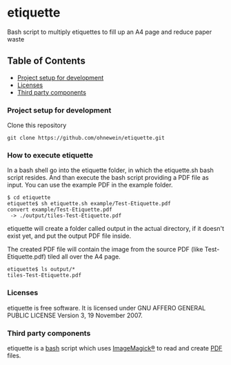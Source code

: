 # etiquette
Bash script to multiply etiquettes to fill up an A4 page and reduce paper waste

## Table of Contents
- [Project setup for development](#Project-setup-for-development)
- [Licenses](#licenses)
- [Third party components](#third-party-components)

### Project setup for development
Clone this repository
```
git clone https://github.com/ohnewein/etiquette.git
```

### How to execute etiquette

In a bash shell go into the etiquette folder, in which the etiquette.sh bash script resides. And than execute the bash script providing a PDF file as input. You can use the example PDF in the example folder.

```
$ cd etiquette
etiquette$ sh etiquette.sh example/Test-Etiquette.pdf
convert example/Test-Etiquette.pdf
 -> ./output/tiles-Test-Etiquette.pdf
```

etiquette will create a folder called output in the actual directory, if it doesn't exist yet, and put the output PDF file inside. 

The created PDF file will contain the image from the source PDF (like Test-Etiquette.pdf) tiled all over the A4 page.

```
etiquette$ ls output/*
tiles-Test-Etiquette.pdf
```

### Licenses
etiquette is free software. It is licensed under GNU AFFERO GENERAL PUBLIC LICENSE Version 3, 19 November 2007.

### Third party components

etiquette is a [bash](https://www.gnu.org/software/bash/) script which uses [ImageMagick®](https://imagemagick.org) to read and create [PDF](https://en.wikipedia.org/wiki/PDF) files.

